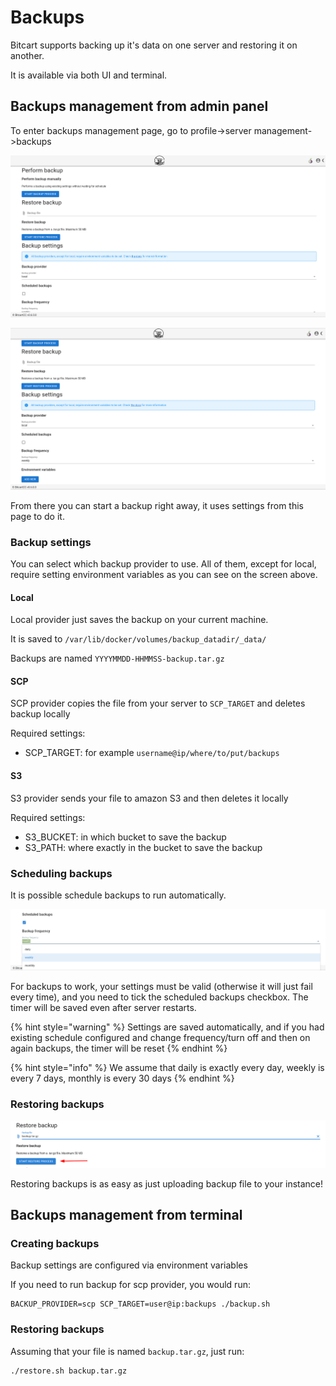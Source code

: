 # Backups

Bitcart supports backing up it's data on one server and restoring it on another.

It is available via both UI and terminal.

## Backups management from admin panel

To enter backups management page, go to profile-&gt;server management-&gt;backups

![Backups management page](../.gitbook/assets/backups_management.png)

![Backups management page](../.gitbook/assets/backups_management2.png)

From there you can start a backup right away, it uses settings from this page to do it.

### Backup settings

You can select which backup provider to use. All of them, except for local, require setting environment variables as you can see on the screen above.

#### Local

Local provider just saves the backup on your current machine.

It is saved to `/var/lib/docker/volumes/backup_datadir/_data/` 

Backups are named `YYYYMMDD-HHMMSS-backup.tar.gz`

#### SCP

SCP provider copies the file from your server to `SCP_TARGET` and deletes backup locally

Required settings:

* SCP\_TARGET: for example `username@ip/where/to/put/backups`

#### S3

S3 provider sends your file to amazon S3 and then deletes it locally

Required settings:

* S3\_BUCKET: in which bucket to save the backup
* S3\_PATH: where exactly in the bucket to save the backup

### Scheduling backups

It is possible schedule backups to run automatically.

![Configure backup frequency](../.gitbook/assets/scheduled_backups.png)

For backups to work, your settings must be valid \(otherwise it will just fail every time\), and you need to tick the scheduled backups checkbox. The timer will be saved even after server restarts.

{% hint style="warning" %}
Settings are saved automatically, and if you had existing schedule configured and change frequency/turn off and then on again backups, the timer will be reset
{% endhint %}

{% hint style="info" %}
We assume that daily is exactly every day, weekly is every 7 days, monthly is every 30 days
{% endhint %}

### Restoring backups

![Restore backup](../.gitbook/assets/restore_backup.png)

Restoring backups is as easy as just uploading backup file to your instance!

## Backups management from terminal

### Creating backups

Backup settings are configured via environment variables

If you need to run backup for scp provider, you would run:

```text
BACKUP_PROVIDER=scp SCP_TARGET=user@ip:backups ./backup.sh
```

### Restoring backups

Assuming that your file is named `backup.tar.gz`, just run:

```text
./restore.sh backup.tar.gz
```

